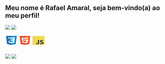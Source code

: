 ## Meu nome é Rafael Amaral, seja bem-vindo(a) ao meu perfil! 

<div>
  <img height="180em" src="https://github-readme-stats.vercel.app/api?username=rafaelamaral98&show_icons=true&theme=dark&include_all_commits=true&count_private=true">
  <img height="180em" src="https://github-readme-stats.vercel.app/api/top-langs/?username=rafaelamaral98&layout=compact&langs_count=16&theme=dark">
</div><br/>

<div style:"display: inline-block">
  <a href="https://www.w3schools.com/css/" target="_blank"><img align="center" src="https://raw.githubusercontent.com/devicons/devicon/master/icons/css3/css3-original.svg" alt="CSS3" height="30" width="40"/></a>
  <a href="https://www.w3schools.com/html/" target="_blank"><img align="center" src="https://raw.githubusercontent.com/devicons/devicon/master/icons/html5/html5-original.svg" alt="HTML5" height="30" width="40"/></a>
  <a href="https://www.javascript.com/" target="_blank"><img align="center" src="https://raw.githubusercontent.com/devicons/devicon/master/icons/javascript/javascript-original.svg" alt="JavaScript" height="30" width="40"/></a>
</div> 

##

<div style:"display: inline-block">
  <a href ="mailto: rafaelamaralpessoa658@gmail.com"><img src="https://img.shields.io/badge/-Gmail-%23EA4335?style=flat-square&logo=gmail&logoColor=white" target="_blank"></a>
  <a href="https://www.linkedin.com/in/rafaelamaral98/"><img src="https://img.shields.io/badge/-LinkedIn-%230077B5?style=flat-square&logo=linkedin&logoColor=white" target="_blank"></a>
</div>
